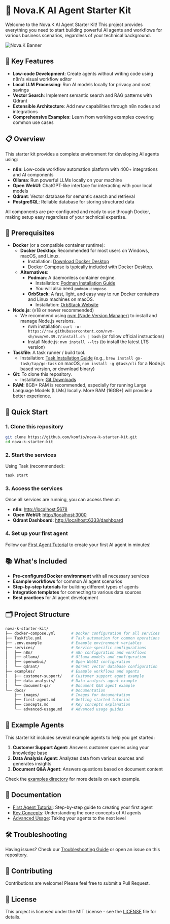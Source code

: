 # 🚀 Nova.K AI Agent Starter Kit

Welcome to the Nova.K AI Agent Starter Kit! This project provides everything you need to start building powerful AI agents and workflows for various business scenarios, regardless of your technical background.

![Nova.K Banner](docs/images/nova-k-banner.png)

## :key: Key Features

- **Low-code Development**: Create agents without writing code using n8n's visual workflow editor
- **Local LLM Processing**: Run AI models locally for privacy and cost savings
- **Vector Search**: Implement semantic search and RAG patterns with Qdrant
- **Extensible Architecture**: Add new capabilities through n8n nodes and integrations
- **Comprehensive Examples**: Learn from working examples covering common use cases

## 📋 Overview

This starter kit provides a complete environment for developing AI agents using:

- **n8n**: Low-code workflow automation platform with 400+ integrations and AI components
- **Ollama**: Run powerful LLMs locally on your machine
- **Open WebUI**: ChatGPT-like interface for interacting with your local models
- **Qdrant**: Vector database for semantic search and retrieval
- **PostgreSQL**: Reliable database for storing structured data

All components are pre-configured and ready to use through Docker, making setup easy regardless of your technical expertise.

## 🔧 Prerequisites

- **Docker** (or a compatible container runtime):
  - **Docker Desktop**: Recommended for most users on Windows, macOS, and Linux.
    - Installation: [Download Docker Desktop](https://www.docker.com/products/docker-desktop/)
    - Docker Compose is typically included with Docker Desktop.
  - **Alternatives**:
    - **Podman**: A daemonless container engine.
      - Installation: [Podman Installation Guide](https://podman.io/docs/installation)
      - You will also need `podman-compose`.
    - **OrbStack**: A fast, light, and easy way to run Docker containers and Linux machines on macOS.
      - Installation: [OrbStack Website](https://orbstack.dev/)
- **Node.js**: (v18 or newer recommended)
  - We recommend using [nvm (Node Version Manager)](https://github.com/nvm-sh/nvm) to install and manage Node.js versions.
    - nvm installation: `curl -o- https://raw.githubusercontent.com/nvm-sh/nvm/v0.39.7/install.sh | bash` (or follow official instructions)
    - Install Node.js: `nvm install --lts` (to install the latest LTS version)
- **Taskfile**: A task runner / build tool.
  - Installation: [Task Installation Guide](https://taskfile.dev/installation/) (e.g., `brew install go-task/tap/go-task` on macOS, `npm install -g @task/cli` for a Node.js based version, or download binary)
- **Git**: To clone this repository.
  - Installation: [Git Downloads](https://git-scm.com/downloads)
- **RAM**: 8GB+ RAM is recommended, especially for running Large Language Models (LLMs) locally. More RAM (16GB+) will provide a better experience.

## 🚀 Quick Start

### 1. Clone this repository

```bash
git clone https://github.com/konfio/nova-k-starter-kit.git
cd nova-k-starter-kit
```

### 2. Start the services

Using Task (recommended):

```bash
task start
```

### 3. Access the services

Once all services are running, you can access them at:

- **n8n**: [http://localhost:5678](http://localhost:5678)
- **Open WebUI**: [http://localhost:3000](http://localhost:3000)
- **Qdrant Dashboard**: [http://localhost:6333/dashboard](http://localhost:6333/dashboard)

### 4. Set up your first agent

Follow our [First Agent Tutorial](docs/first-agent.md) to create your first AI agent in minutes!

## 📚 What's Included

- **Pre-configured Docker environment** with all necessary services
- **Example workflows** for common AI agent scenarios
- **Step-by-step tutorials** for building different types of agents
- **Integration templates** for connecting to various data sources
- **Best practices** for AI agent development

## 🗂️ Project Structure

```bash
nova-k-starter-kit/
├── docker-compose.yml       # Docker configuration for all services
├── Taskfile.yml             # Task automation for common operations
├── .env.example             # Example environment variables
├── services/                # Service-specific configurations
│   ├── n8n/                 # n8n configuration and workflows
│   ├── ollama/              # Ollama models and configuration
│   ├── openwebui/           # Open WebUI configuration
│   └── qdrant/              # Qdrant vector database configuration
├── examples/                # Example workflows and agents
│   ├── customer-support/    # Customer support agent example
│   ├── data-analysis/       # Data analysis agent example
│   └── document-qa/         # Document Q&A agent example
└── docs/                    # Documentation
    ├── images/              # Images for documentation
    ├── first-agent.md       # Getting started tutorial
    ├── concepts.md          # Key concepts explanation
    └── advanced-usage.md    # Advanced usage guides
```

## 🧩 Example Agents

This starter kit includes several example agents to help you get started:

1. **Customer Support Agent**: Answers customer queries using your knowledge base
2. **Data Analysis Agent**: Analyzes data from various sources and generates insights
3. **Document Q&A Agent**: Answers questions based on document content

Check the [examples directory](examples/) for more details on each example.

## 📖 Documentation

- [First Agent Tutorial](docs/first-agent.md): Step-by-step guide to creating your first agent
- [Key Concepts](docs/concepts.md): Understanding the core concepts of AI agents
- [Advanced Usage](docs/advanced-usage.md): Taking your agents to the next level

## 🛠️ Troubleshooting

Having issues? Check our [Troubleshooting Guide](docs/troubleshooting.md) or open an issue on this repository.

## 🤝 Contributing

Contributions are welcome! Please feel free to submit a Pull Request.

## 📄 License

This project is licensed under the MIT License - see the [LICENSE](LICENSE) file for details.
